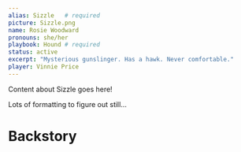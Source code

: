 ```yaml
---
alias: Sizzle   # required
picture: Sizzle.png
name: Rosie Woodward
pronouns: she/her
playbook: Hound # required
status: active
excerpt: "Mysterious gunslinger. Has a hawk. Never comfortable."
player: Vinnie Price
---
```


Content about Sizzle goes here!

Lots of formatting to figure out still... 

# Backstory